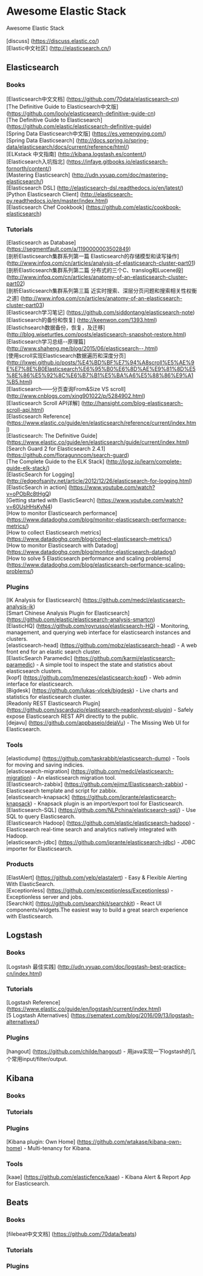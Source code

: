 # Awesome Elastic Stack
Awesome Elastic Stack <br /><br />
[discuss] (https://discuss.elastic.co/) <br />
[Elastic中文社区] (http://elasticsearch.cn/) <br />

## Elasticsearch

### Books
[Elasticsearch中文文档] (https://github.com/70data/elasticsearch-cn) <br />
[The Definitive Guide to Elasticsearch中文版] (https://github.com/looly/elasticsearch-definitive-guide-cn) <br />
[The Definitive Guide to Elasticsearch] (https://github.com/elastic/elasticsearch-definitive-guide) <br />
[Spring Data Elasticsearch中文版] (https://es.yemengying.com/) <br />
[Spring Data Elasticsearch] (http://docs.spring.io/spring-data/elasticsearch/docs/current/reference/html/) <br />
[ELKstack 中文指南] (http://kibana.logstash.es/content/) <br />
[Elasticsearch入坑指北] (https://infaye.gitbooks.io/elasticsearch-fornorth/content/) <br />
[Mastering Elasticsearch] (http://udn.yyuap.com/doc/mastering-elasticsearch/) <br />
[Elasticsearch DSL] (http://elasticsearch-dsl.readthedocs.io/en/latest/) <br />
[Python Elasticsearch Client] (http://elasticsearch-py.readthedocs.io/en/master/index.html) <br />
[Elasticsearch Chef Cookbook] (https://github.com/elastic/cookbook-elasticsearch) <br />

### Tutorials
[Elasticsearch as Database] (https://segmentfault.com/a/1190000003502849) <br />
[剖析Elasticsearch集群系列第一篇 Elasticsearch的存储模型和读写操作] (http://www.infoq.com/cn/articles/analysis-of-elasticsearch-cluster-part01) <br />
[剖析Elasticsearch集群系列第二篇 分布式的三个C、translog和Lucene段] (http://www.infoq.com/cn/articles/anatomy-of-an-elasticsearch-cluster-part02) <br />
[剖析Elasticsearch集群系列第三篇 近实时搜索、深层分页问题和搜索相关性权衡之道] (http://www.infoq.com/cn/articles/anatomy-of-an-elasticsearch-cluster-part03) <br />
[Elasticsearch学习笔记] (https://github.com/siddontang/elasticsearch-note) <br />
[Elasticsearch的备份和恢复] (http://keenwon.com/1393.html) <br />
[Elastichsearch数据备份，恢复，及迁移] (http://blog.wiseturtles.com/posts/elasticsearch-snapshot-restore.html) <br />
[Elasticsearch学习总结--原理篇] (http://www.shaheng.me/blog/2015/06/elasticsearch--.html) <br />
[使用scroll实现Elasticsearch数据遍历和深度分页] (http://lxwei.github.io/posts/%E4%BD%BF%E7%94%A8scroll%E5%AE%9E%E7%8E%B0Elasticsearch%E6%95%B0%E6%8D%AE%E9%81%8D%E5%8E%86%E5%92%8C%E6%B7%B1%E5%BA%A6%E5%88%86%E9%A1%B5.html) <br />
[Elasticsearch——分页查询From&Size VS scroll] (http://www.cnblogs.com/xing901022/p/5284902.html) <br />
[Elasticsearch Scroll API详解] (http://hansight.com/blog-elasticsearch-scroll-api.html) <br />
[Elasticsearch Reference] (https://www.elastic.co/guide/en/elasticsearch/reference/current/index.html) <br />
[Elasticsearch: The Definitive Guide] (https://www.elastic.co/guide/en/elasticsearch/guide/current/index.html) <br />
[Search Guard 2 for Elasticsearch 2.4.1] (https://github.com/floragunncom/search-guard) <br />
[The Complete Guide to the ELK Stack] (http://logz.io/learn/complete-guide-elk-stack/) <br />
[ElasticSearch for Logging] (http://edgeofsanity.net/article/2012/12/26/elasticsearch-for-logging.html) <br />
[ElasticSearch in action] (https://www.youtube.com/watch?v=oPObRc8tHgQ) <br />
[Getting started with ElasticSearch] (https://www.youtube.com/watch?v=60UsHHsKyN4) <br />
[How to monitor Elasticsearch performance] (https://www.datadoghq.com/blog/monitor-elasticsearch-performance-metrics/) <br />
[How to collect Elasticsearch metrics] (https://www.datadoghq.com/blog/collect-elasticsearch-metrics/) <br />
[How to monitor Elasticsearch with Datadog] (https://www.datadoghq.com/blog/monitor-elasticsearch-datadog/) <br />
[How to solve 5 Elasticsearch performance and scaling problems] (https://www.datadoghq.com/blog/elasticsearch-performance-scaling-problems/) <br />

### Plugins
[IK Analysis for Elasticsearch] (https://github.com/medcl/elasticsearch-analysis-ik) <br />
[Smart Chinese Analysis Plugin for Elasticsearch] (https://github.com/elastic/elasticsearch-analysis-smartcn) <br />
[ElasticHQ] (https://github.com/royrusso/elasticsearch-HQ) - Monitoring, management, and querying web interface for elasticsearch instances and clusters. <br />
[elasticsearch-head] (https://github.com/mobz/elasticsearch-head) - A web front end for an elastic search cluster. <br />
[ElasticSearch Paramedic] (https://github.com/karmi/elasticsearch-paramedic) - A simple tool to inspect the state and statistics about elasticsearch clusters. <br />
[kopf] (https://github.com/lmenezes/elasticsearch-kopf) - Web admin interface for elasticsearch. <br />
[Bigdesk] (https://github.com/lukas-vlcek/bigdesk) - Live charts and statistics for elasticsearch cluster. <br />
[Readonly REST Elasticsearch Plugin] (https://github.com/sscarduzio/elasticsearch-readonlyrest-plugin) - Safely expose Elasticsearch REST API directly to the public. <br />
[dejavu] (https://github.com/appbaseio/dejaVu) - The Missing Web UI for Elasticsearch. <br />

### Tools
[elasticdump] (https://github.com/taskrabbit/elasticsearch-dump) - Tools for moving and saving indicies. <br />
[elasticsearch-migration] (https://github.com/medcl/elasticsearch-migration) - An elasticsearch migration tool. <br />
[Elasticsearch-zabbix] (https://github.com/ejimz/Elasticsearch-zabbix) - Elasticsearch template and script for zabbix. <br />
[elasticsearch-knapsack] (https://github.com/jprante/elasticsearch-knapsack) - Knapsack plugin is an import/export tool for Elasticsearch. <br />
[Elasticsearch-SQL] (https://github.com/NLPchina/elasticsearch-sql/) - Use SQL to query Elasticsearch. <br />
[Elasticsearch Hadoop] (https://github.com/elastic/elasticsearch-hadoop) - Elasticsearch real-time search and analytics natively integrated with Hadoop. <br />
[elasticsearch-jdbc] (https://github.com/jprante/elasticsearch-jdbc) - JDBC importer for Elasticsearch. <br />

### Products
[ElastAlert] (https://github.com/yelp/elastalert) - Easy & Flexible Alerting With ElasticSearch. <br />
[Exceptionless] (https://github.com/exceptionless/Exceptionless) - Exceptionless server and jobs. <br />
[Searchkit] (https://github.com/searchkit/searchkit) - React UI components/widgets.The easiest way to build a great search experience with Elasticsearch. <br />

## Logstash

### Books
[Logstash 最佳实践] (http://udn.yyuap.com/doc/logstash-best-practice-cn/index.html) <br />

### Tutorials
[Logstash Reference] (https://www.elastic.co/guide/en/logstash/current/index.html) <br />
[5 Logstash Alternatives] (https://sematext.com/blog/2016/09/13/logstash-alternatives/) <br />

### Plugins
[hangout] (https://github.com/childe/hangout) - 用java实现一下logstash的几个常用input/filter/output. <br />

## Kibana
### Books

### Tutorials

### Plugins
[Kibana plugin: Own Home] (https://github.com/wtakase/kibana-own-home) - Multi-tenancy for Kibana. <br />

### Tools
[kaae] (https://github.com/elasticfence/kaae) - Kibana Alert & Report App for Elasticsearch. <br />

## Beats
### Books
[filebeat中文文档] (https://github.com/70data/beats) <br />

### Tutorials

### Plugins
